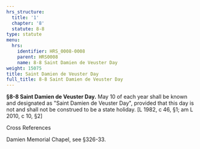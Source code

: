 ```yaml
---
hrs_structure:
  title: '1'
  chapter: '8'
  statute: 8-8
type: statute
menu:
  hrs:
    identifier: HRS_0008-0008
    parent: HRS0008
    name: 8-8 Saint Damien de Veuster Day
weight: 15075
title: Saint Damien de Veuster Day
full_title: 8-8 Saint Damien de Veuster Day
---
```

**§8-8 Saint Damien de Veuster Day.** May 10 of each year shall be known and designated as "Saint Damien de Veuster Day", provided that this day is not and shall not be construed to be a state holiday. [L 1982, c 46, §1; am L 2010, c 10, §2]

Cross References

Damien Memorial Chapel, see §326-33.